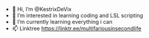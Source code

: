 - 👋 Hi, I’m @KestrixDeVix
- 👀 I’m interested in learning coding and LSL scripting
- 🌱 I’m currently learning everything i can
- 📫 Linktree https://linktr.ee/multifariousinsecondlife

<!---
KestrixDeVix/KestrixDeVix is a ✨ special ✨ repository because its `README.md` (this file) appears on your GitHub profile.
You can click the Preview link to take a look at your changes.
--->
